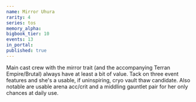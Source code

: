 ```yaml
---
name: Mirror Uhura
rarity: 4
series: tos
memory_alpha:
bigbook_tier: 10
events: 13
in_portal:
published: true
---
```


Main cast crew with the mirror trait (and the accompanying Terran Empire/Brutal) always have at least a bit of value. Tack on three event features and she's a usable, if uninspiring, cryo vault thaw candidate. Also notable are usable arena acc/crit and a middling gauntlet pair for her only chances at daily use.

